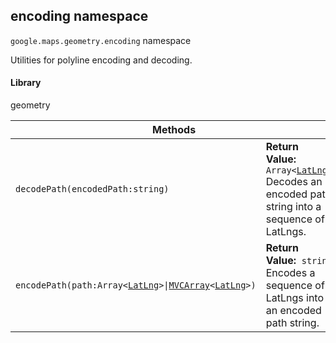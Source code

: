 <h2 id="encoding">
encoding
namespace
</h2><p>
<code><span itemprop="path">google.maps.geometry</span>.<span itemprop="name">encoding</span></code>
namespace
</p><p>Utilities for polyline encoding and decoding.</p><h4>Library</h4><p>geometry</p><table class="methods responsive" summary="namespace encoding - Static Methods">
<thead>
<tr><th colspan="2">Methods</th>
</tr></thead>
<tbody>
<tr>
<td><code>decodePath(encodedPath:string)</code></td>
<td><div><strong>Return Value:</strong>&nbsp; <code>Array&lt;<a href="https://github.com/amenadiel/google-maps-documentation/blob/master/docs/LatLng.md">LatLng</a>&gt;</code></div>
<div class="desc">Decodes an encoded path string into a sequence of LatLngs.</div></td>
</tr>
<tr>
<td><code>encodePath(path:Array&lt;<a href="https://github.com/amenadiel/google-maps-documentation/blob/master/docs/LatLng.md">LatLng</a>&gt;|<a href="https://github.com/amenadiel/google-maps-documentation/blob/master/docs/MVCArray.md">MVCArray</a>&lt;<a href="https://github.com/amenadiel/google-maps-documentation/blob/master/docs/LatLng.md">LatLng</a>&gt;)</code></td>
<td><div><strong>Return Value:</strong>&nbsp; <code>string</code></div>
<div class="desc">Encodes a sequence of LatLngs into an encoded path string.</div></td>
</tr>
</tbody>
</table>